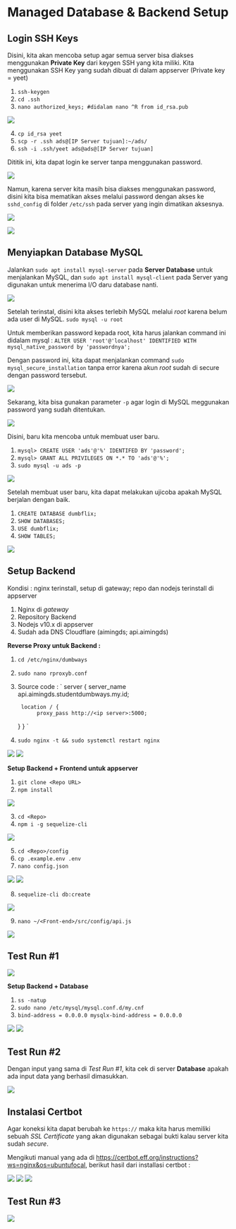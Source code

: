 # Managed Database & Backend Setup
## Login SSH Keys
Disini, kita akan mencoba setup agar semua server bisa diakses menggunakan **Private Key** dari keygen SSH yang kita miliki.
Kita menggunakan SSH Key yang sudah dibuat di dalam appserver (Private key = yeet)

1. `ssh-keygen`
2. `cd .ssh`
3. `nano authorized_keys;
    #didalam nano
    ^R from id_rsa.pub`
    
![](https://github.com/ademuh/devops13-dumbways-ade/blob/main/Stage-2/day-2/media/8.png?raw=true)

4. `cp id_rsa yeet`
5. `scp -r .ssh ads@[IP Server tujuan]:~/ads/`
6. `ssh -i .ssh/yeet ads@ads@[IP Server tujuan]`

Dititik ini, kita dapat login ke server tanpa menggunakan password.

![](https://github.com/ademuh/devops13-dumbways-ade/blob/main/Stage-2/day-2/media/2-3.png?raw=true)

Namun, karena server kita masih bisa diakses menggunakan password, disini kita bisa mematikan akses melalui password dengan akses ke `sshd_config` di folder `/etc/ssh` pada server yang ingin dimatikan aksesnya.

![](https://github.com/ademuh/devops13-dumbways-ade/blob/main/Stage-2/day-2/media/2-2.png?raw=true)

![](https://github.com/ademuh/devops13-dumbways-ade/blob/main/Stage-2/day-2/media/2-1.png?raw=true)

## Menyiapkan Database MySQL
Jalankan `sudo apt install mysql-server` pada **Server Database** untuk menjalankan MySQL, dan `sudo apt install mysql-client` pada Server yang digunakan untuk menerima I/O daru database nanti.

![](https://github.com/ademuh/devops13-dumbways-ade/blob/main/Stage-2/day-2/media/3-1.png?raw=true)

Setelah terinstal, disini kita akses terlebih MySQL melalui _root_ karena belum ada user di MySQL.
`sudo mysql -u root`

Untuk memberikan password kepada root, kita harus jalankan command ini didalam mysql :
`ALTER USER 'root'@'localhost' IDENTIFIED WITH mysql_native_password by 'passwordnya';`

Dengan password ini, kita dapat menjalankan command `sudo mysql_secure_installation` tanpa error karena akun _root_ sudah di secure dengan password tersebut.

![](https://github.com/ademuh/devops13-dumbways-ade/blob/main/Stage-2/day-2/media/3-3.png?raw=true)

Sekarang, kita bisa gunakan parameter `-p` agar login di MySQL meggunakan password yang sudah ditentukan.

![](https://github.com/ademuh/devops13-dumbways-ade/blob/main/Stage-2/day-2/media/3-4.png?raw=true)

Disini, baru kita mencoba untuk membuat user baru.

1. `mysql> CREATE USER 'ads'@'%' IDENTIFED BY 'password';`
2. `mysql> GRANT ALL PRIVILEGES ON *.* TO 'ads'@'%';` 
3. `sudo mysql -u ads -p`

![](https://github.com/ademuh/devops13-dumbways-ade/blob/main/Stage-2/day-2/media/3-5.png?raw=true)

Setelah membuat user baru, kita dapat melakukan ujicoba apakah MySQL berjalan dengan baik.

1. `CREATE DATABASE dumbflix;`
2. `SHOW DATABASES;`
3. `USE dumbflix;`
4. `SHOW TABLES;`

![](https://github.com/ademuh/devops13-dumbways-ade/blob/main/Stage-2/day-2/media/3-6.png?raw=true)

## Setup Backend

Kondisi : nginx terinstall, setup di gateway; repo dan nodejs terinstall di appserver
1. Nginx di _gateway_
2. Repository Backend
3. Nodejs v10.x di appserver
4. Sudah ada DNS Cloudflare (aimingds; api.aimingds)

**Reverse Proxy untuk Backend :**

1. `cd /etc/nginx/dumbways`
2. `sudo nano rproxyb.conf`
3. Source code :
`
server { 
    server_name api.aimingds.studentdumbways.my.id; 
    
        location / { 
             proxy_pass http://<ip server>:5000;
    }
}
`

4. `sudo nginx -t && sudo systemctl restart nginx`

![](https://github.com/ademuh/devops13-dumbways-ade/blob/main/Stage-2/day-2/media/4.png?raw=true)
![](https://github.com/ademuh/devops13-dumbways-ade/blob/main/Stage-2/day-2/media/4-1.png?raw=true)

**Setup Backend + Frontend untuk appserver**
1. `git clone <Repo URL>`
2. `npm install`

![](https://github.com/ademuh/devops13-dumbways-ade/blob/main/Stage-2/day-2/media/2.png?raw=true)

3. `cd <Repo>`
4. `npm i -g sequelize-cli`

![](https://github.com/ademuh/devops13-dumbways-ade/blob/main/Stage-2/day-2/media/4-2.png?raw=true)

5. `cd <Repo>/config`
6. `cp .example.env .env`
7. `nano config.json`

![](https://github.com/ademuh/devops13-dumbways-ade/blob/main/Stage-2/day-2/media/4-6.png?raw=true)
![](https://github.com/ademuh/devops13-dumbways-ade/blob/main/Stage-2/day-2/media/4-5.png?raw=true)

8. `sequelize-cli db:create`

![](https://github.com/ademuh/devops13-dumbways-ade/blob/main/Stage-2/day-2/media/4-9.png?raw=true)

9. `nano ~/<Front-end>/src/config/api.js`

![](https://github.com/ademuh/devops13-dumbways-ade/blob/main/Stage-2/day-2/media/5.png?raw=true)

## Test Run #1

![](https://github.com/ademuh/devops13-dumbways-ade/blob/main/Stage-2/day-2/media/6-2.png?raw=true)

**Setup Backend + Database**

1. `ss -natup`
2. `sudo nano /etc/mysql/mysql.conf.d/my.cnf`
3. `
bind-address = 0.0.0.0
mysqlx-bind-address = 0.0.0.0
`

![](https://github.com/ademuh/devops13-dumbways-ade/blob/main/Stage-2/day-2/media/4-8.png?raw=true)
![](https://github.com/ademuh/devops13-dumbways-ade/blob/main/Stage-2/day-2/media/7.png?raw=true)

## Test Run #2

Dengan input yang sama di _Test Run #1_, kita cek di server **Database** apakah ada input data yang berhasil dimasukkan.

![](https://github.com/ademuh/devops13-dumbways-ade/blob/main/Stage-2/day-2/media/7-1.png?raw=true)


## Instalasi Certbot

Agar koneksi kita dapat berubah ke `https://` maka kita harus memiliki sebuah _SSL Certificate_ yang akan digunakan sebagai bukti kalau server kita sudah _secure_.

Mengikuti manual yang ada di https://certbot.eff.org/instructions?ws=nginx&os=ubuntufocal, berikut hasil dari installasi certbot :

![](https://github.com/ademuh/devops13-dumbways-ade/blob/main/Stage-2/day-2/media/6.png?raw=true)
![](https://github.com/ademuh/devops13-dumbways-ade/blob/main/Stage-2/day-2/media/7-2.png?raw=true)
![](https://github.com/ademuh/devops13-dumbways-ade/blob/main/Stage-2/day-2/media/7-3.png?raw=true)

## Test Run #3

![](https://github.com/ademuh/devops13-dumbways-ade/blob/main/Stage-2/day-2/media/7-4.png?raw=true)








